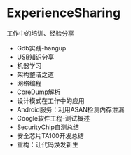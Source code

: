 # ExperienceSharing
工作中的培训、经验分享

- Gdb实践-hangup
- USB知识分享
- 机器学习
- 架构整洁之道
- 网络编程
- CoreDump解析
- 设计模式在工作中的应用
- Android服务：利用ASAN检测内存泄漏
- Google软件工程-测试概述
- SecurityChip自测总结
- 安全芯片TA100开发总结
- 重构：让代码焕发新生

